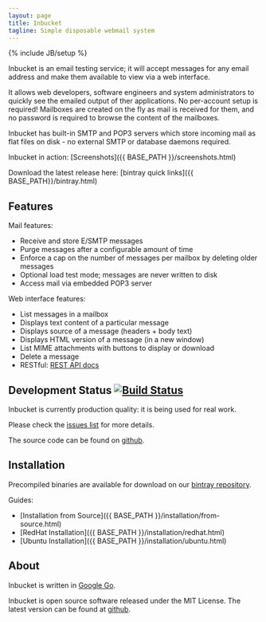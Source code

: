 ```yaml
---
layout: page
title: Inbucket
tagline: Simple disposable webmail system
---
```

{% include JB/setup %}

Inbucket is an email testing service; it will accept messages for any email
address and make them available to view via a web interface.

It allows web developers, software engineers and system administrators to
quickly see the emailed output of ther applications.  No per-account setup is
required! Mailboxes are created on the fly as mail is received for them, and
no password is required to browse the content of the mailboxes.

Inbucket has built-in SMTP and POP3 servers which store incoming mail as flat
files on disk - no external SMTP or database daemons required.

Inbucket in action: [Screenshots]({{ BASE_PATH }}/screenshots.html)

Download the latest release here: [bintray quick links]({{ BASE_PATH}}/bintray.html)

Features
--------

Mail features:

 * Receive and store E/SMTP messages
 * Purge messages after a configurable amount of time
 * Enforce a cap on the number of messages per mailbox by deleting older messages
 * Optional load test mode; messages are never written to disk
 * Access mail via embedded POP3 server

Web interface features:

 * List messages in a mailbox
 * Displays text content of a particular message
 * Displays source of a message (headers + body text)
 * Displays HTML version of a message (in a new window)
 * List MIME attachments with buttons to display or download
 * Delete a message
 * RESTful: [REST API docs](https://github.com/jhillyerd/inbucket/wiki/REST-API)

Development Status [![Build Status](https://travis-ci.org/jhillyerd/inbucket.png?branch=master)](https://travis-ci.org/jhillyerd/inbucket)
------------------

Inbucket is currently production quality: it is being used for real work.

Please check the [issues list](https://github.com/jhillyerd/inbucket/issues?state=open)
for more details.

The source code can be found on [github](https://github.com/jhillyerd/inbucket).

Installation
------------

Precompiled binaries are available for download on our
[bintray repository](https://bintray.com/jhillyerd/golang/inbucket).

Guides:

 * [Installation from Source]({{ BASE_PATH }}/installation/from-source.html)
 * [RedHat Installation]({{ BASE_PATH }}/installation/redhat.html)
 * [Ubuntu Installation]({{ BASE_PATH }}/installation/ubuntu.html)

About
-----
Inbucket is written in [Google Go][1].

Inbucket is open source software released under the MIT License.  The latest
version can be found at [github](https://github.com/jhillyerd/inbucket).

[1]: http://golang.org/

